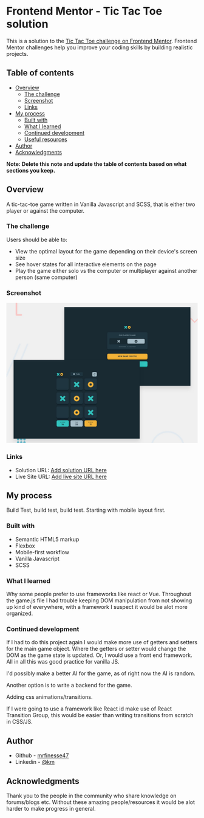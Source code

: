 # Frontend Mentor - Tic Tac Toe solution

This is a solution to the [Tic Tac Toe challenge on Frontend Mentor](https://www.frontendmentor.io/challenges/tic-tac-toe-game-Re7ZF_E2v). Frontend Mentor challenges help you improve your coding skills by building realistic projects.

## Table of contents

- [Overview](#overview)
  - [The challenge](#the-challenge)
  - [Screenshot](#screenshot)
  - [Links](#links)
- [My process](#my-process)
  - [Built with](#built-with)
  - [What I learned](#what-i-learned)
  - [Continued development](#continued-development)
  - [Useful resources](#useful-resources)
- [Author](#author)
- [Acknowledgments](#acknowledgments)

**Note: Delete this note and update the table of contents based on what sections you keep.**

## Overview

A tic-tac-toe game written in Vanilla Javascript and SCSS, that is either two player or against the computer.

### The challenge

Users should be able to:

- View the optimal layout for the game depending on their device's screen size
- See hover states for all interactive elements on the page
- Play the game either solo vs the computer or multiplayer against another person (same computer)

### Screenshot

![](./docs/preview.jpg)

### Links

- Solution URL: [Add solution URL here](https://your-solution-url.com)
- Live Site URL: [Add live site URL here](https://your-live-site-url.com)

## My process

Build Test, build test, build test. Starting with mobile layout first.

### Built with

- Semantic HTML5 markup
- Flexbox
- Mobile-first workflow
- Vanilla Javascript
- SCSS

### What I learned

Why some people prefer to use frameworks like react or Vue. Throughout the game.js file I had trouble keeping DOM manipulation from not showing up kind of everywhere, with a framework I suspect it would be alot more organized.

### Continued development

If I had to do this project again I would make more use of getters and setters for the main game object. Where the getters or setter would change the DOM as the game state is updated. Or, I would use a front end framework. All in all this was good practice for vanilla JS.

I'd possibly make a better AI for the game, as of right now the AI is random.

Another option is to write a backend for the game.

Adding css animations/transitions.

If I were going to use a framework like React id make use of React Transition Group, this would be easier than writing transitions from scratch in CSS/JS.

## Author

- Github - [mrfinesse47](https://github.com/mrfinesse47)
- Linkedin - [@km](https://www.linkedin.com/in/kevin-mason-7b83b3228/)

## Acknowledgments

Thank you to the people in the community who share knowledge on forums/blogs etc. Without these amazing people/resources it would be alot harder to make progress in general.

